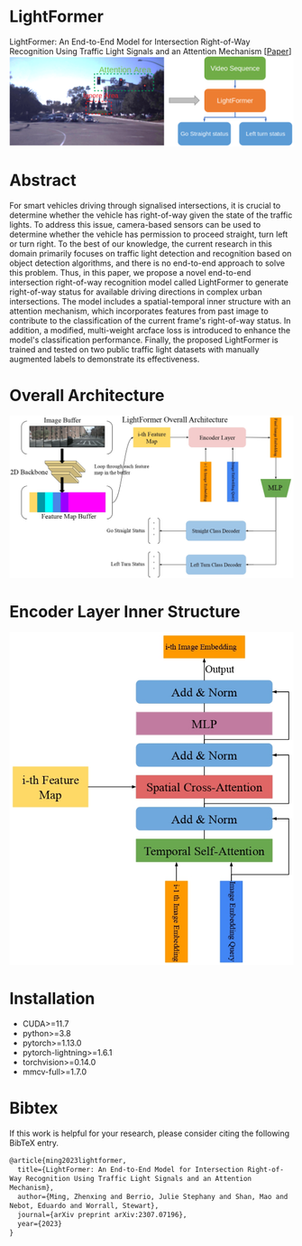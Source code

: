 # LightFormer
LightFormer: An End-to-End Model for Intersection Right-of-Way Recognition Using Traffic Light Signals and an Attention Mechanism [[Paper](https://arxiv.org/pdf/2307.07196.pdf)]
![image](https://github.com/DanielMing123/LightFormer/blob/main/imgs/LightFormer.png)
# Abstract
For smart vehicles driving through signalised intersections, it is crucial to determine whether the vehicle has right-of-way given the state of the traffic lights. To address this issue, camera-based sensors can be used to determine whether the vehicle has permission to proceed straight, turn left or turn right. To the best of our knowledge, the current research in this domain primarily focuses on traffic light detection and recognition based on object detection algorithms, and there is no end-to-end approach to solve this problem. Thus, in this paper, we propose a novel end-to-end intersection right-of-way recognition model called LightFormer to generate right-of-way status for available driving directions in complex urban intersections. The model includes a spatial-temporal inner structure with an attention mechanism, which incorporates features from past image to contribute to the classification of the current frame's right-of-way status. In addition, a modified, multi-weight arcface loss is introduced to enhance the model's classification performance. Finally, the proposed LightFormer is trained and tested on two public traffic light datasets with manually augmented labels to demonstrate its effectiveness.
# Overall Architecture
![image](https://github.com/DanielMing123/LightFormer/blob/main/imgs/crop_LightFormer_page-0001.jpg)
# Encoder Layer Inner Structure
![image](https://github.com/DanielMing123/LightFormer/blob/main/imgs/crop_Encoder_Layer_page-0001.jpg)
# Installation
* CUDA>=11.7
* python>=3.8
* pytorch>=1.13.0
* pytorch-lightning>=1.6.1
*  torchvision>=0.14.0
*  mmcv-full>=1.7.0
# Bibtex
If this work is helpful for your research, please consider citing the following BibTeX entry.
```
@article{ming2023lightformer,
  title={LightFormer: An End-to-End Model for Intersection Right-of-Way Recognition Using Traffic Light Signals and an Attention Mechanism},
  author={Ming, Zhenxing and Berrio, Julie Stephany and Shan, Mao and Nebot, Eduardo and Worrall, Stewart},
  journal={arXiv preprint arXiv:2307.07196},
  year={2023}
}
```
